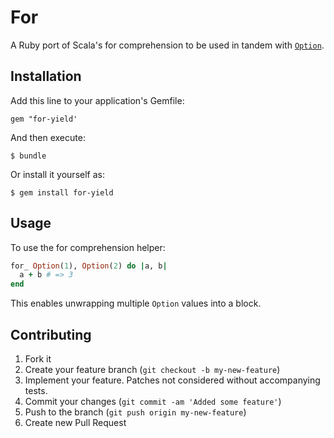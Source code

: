 # For

A Ruby port of Scala's for comprehension to be used in tandem with [`Option`](https://github.com/rares/option).

## Installation

Add this line to your application's Gemfile:

    gem "for-yield'

And then execute:

    $ bundle

Or install it yourself as:

    $ gem install for-yield

## Usage

To use the for comprehension helper:

```ruby
for_ Option(1), Option(2) do |a, b|
  a + b # => 3
end
```

This enables unwrapping multiple `Option` values into a block.

## Contributing

1. Fork it
2. Create your feature branch (`git checkout -b my-new-feature`)
3. Implement your feature. Patches not considered without accompanying tests.
4. Commit your changes (`git commit -am 'Added some feature'`)
5. Push to the branch (`git push origin my-new-feature`)
6. Create new Pull Request

